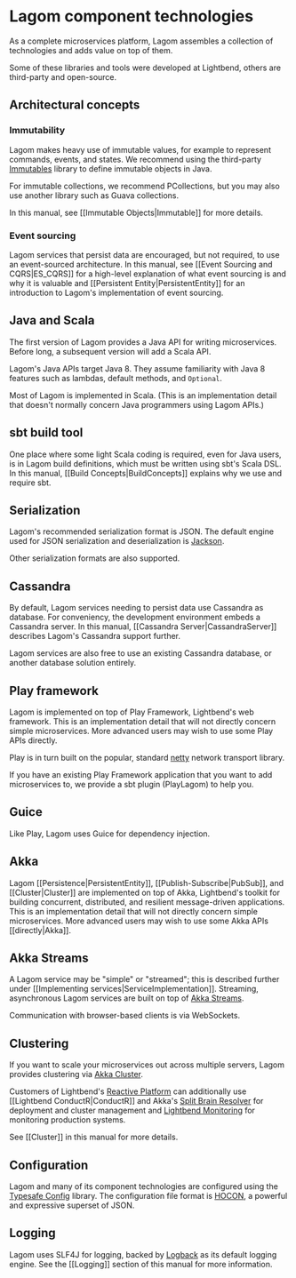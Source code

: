 # Lagom component technologies

As a complete microservices platform, Lagom assembles a collection of technologies and adds value on top of them.

Some of these libraries and tools were developed at Lightbend, others are third-party and open-source.

## Architectural concepts

### Immutability

Lagom makes heavy use of immutable values, for example to represent commands, events, and states.  We recommend using the third-party [Immutables](https://immutables.github.io) library to define immutable objects in Java.

For immutable collections, we recommend PCollections, but you may also use another library such as Guava collections.

In this manual, see [[Immutable Objects|Immutable]] for more details.

### Event sourcing

Lagom services that persist data are encouraged, but not required, to use an event-sourced architecture.  In this manual, see [[Event Sourcing and CQRS|ES_CQRS]] for a high-level explanation of what event sourcing is and why it is valuable and [[Persistent Entity|PersistentEntity]] for an introduction to Lagom's implementation of event sourcing.

## Java and Scala

The first version of Lagom provides a Java API for writing microservices.  Before long, a subsequent version will add a Scala API.

Lagom's Java APIs target Java 8. They assume familiarity with Java 8 features such as lambdas, default methods, and `Optional`.

Most of Lagom is implemented in Scala.  (This is an implementation detail that doesn't normally concern Java programmers using Lagom APIs.)

## sbt build tool

One place where some light Scala coding is required, even for Java users, is in Lagom build definitions, which must be written using sbt's Scala DSL.  In this manual, [[Build Concepts|BuildConcepts]] explains why we use and require sbt.

## Serialization

Lagom's recommended serialization format is JSON.  The default engine used for JSON serialization and deserialization is [Jackson](https://github.com/FasterXML/jackson).

Other serialization formats are also supported.

## Cassandra

By default, Lagom services needing to persist data use Cassandra as database. For conveniency, the development environment embeds a Cassandra server.  In this manual, [[Cassandra Server|CassandraServer]] describes Lagom's Cassandra support further.

Lagom services are also free to use an existing Cassandra database, or another database solution entirely.

## Play framework

Lagom is implemented on top of Play Framework, Lightbend's web framework.  This is an implementation detail that will not directly concern simple microservices.  More advanced users may wish to use some Play APIs directly.

Play is in turn built on the popular, standard [netty](http://netty.io) network transport library.

If you have an existing Play Framework application that you want to add microservices to, we provide a sbt plugin (PlayLagom) to help you.

## Guice

Like Play, Lagom uses Guice for dependency injection.

## Akka

Lagom [[Persistence|PersistentEntity]], [[Publish-Subscribe|PubSub]], and [[Cluster|Cluster]] are implemented on top of Akka, Lightbend's toolkit for building concurrent, distributed, and resilient message-driven applications. This is an implementation detail that will not directly concern simple microservices. More advanced users may wish to use some Akka APIs [[directly|Akka]].

## Akka Streams

A Lagom service may be "simple" or "streamed"; this is described further under [[Implementing services|ServiceImplementation]].  Streaming, asynchronous Lagom services are built on top of [Akka Streams](http://doc.akka.io/docs/akka/2.4.2/java/stream/index.html).

Communication with browser-based clients is via WebSockets.

## Clustering

If you want to scale your microservices out across multiple servers, Lagom provides clustering via [Akka Cluster](http://doc.akka.io/docs/akka/2.4.2/java/cluster-usage.html).

Customers of Lightbend's [Reactive Platform](http://www.lightbend.com/products/lightbend-reactive-platform) can additionally use [[Lightbend ConductR|ConductR]] and Akka's [Split Brain Resolver](http://doc.akka.io/docs/akka/rp-16s01p02/scala/split-brain-resolver.html) for deployment and cluster management and [Lightbend Monitoring](http://www.lightbend.com/products/monitoring) for monitoring production systems.

See [[Cluster]] in this manual for more details.

## Configuration

Lagom and many of its component technologies are configured using the [Typesafe Config](https://github.com/typesafehub/config) library.  The configuration file format is [HOCON](https://github.com/typesafehub/config/blob/master/HOCON.md), a powerful and expressive superset of JSON.

## Logging

Lagom uses SLF4J for logging, backed by [Logback](http://logback.qos.ch/) as its default logging engine.
See the [[Logging]] section of this manual for more information.
